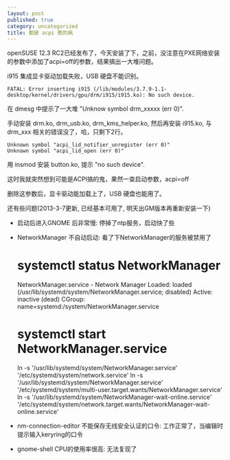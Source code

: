 ```yaml
---
layout: post
published: true
category: uncategorized
title: 都是 acpi 惹的祸
---
```

openSUSE 12.3 RC2已经发布了，今天安装了下，之前，没注意在PXE网络安装的参数中添加了acpi=off的参数，结果搞出一大堆问题。

i915 集成显卡驱动加载失败，USB 硬盘不能识别。

	FATAL: Error inserting i915 (/lib/modules/3.7.9-1.1-desktop/kernel/drivers/gpu/drm/i915/i915.ko): No such device.

在 dmesg 中提示了一大堆 "Unknow symbol drm_xxxxx (err 0)".

手动安装 drm.ko, drm_usb.ko, drm_kms_helper.ko, 然后再安装 i915.ko, 与drm_xxx 相关的错误没了，哈，只剩下2行。


	Unknown symbol "acpi_lid_notifier_unregister (err 0)"
	Unknown symbol "acpi_lid_open (err 0)"

用 insmod 安装 button.ko, 提示 "no such device".

这时我就突然想到可能是ACPI搞的鬼，果然一查启动参数，acpi=off

删除这参数后，显卡驱动能加载上了，USB 硬盘也能用了。

还有些问题(2013-3-7更新, 已经基本可用了, 明天出GM版本再重新安装一下)

* 启动后进入GNOME 后非常慢: 停掉了ntp服务，启动快了些
* NetworkManager 不自动启动: 看了下NetworkManager的服务被禁用了

	# systemctl status NetworkManager

	NetworkManager.service - Network Manager
	  Loaded: loaded (/usr/lib/systemd/system/NetworkManager.service; disabled)
	  Active: inactive (dead)
	  CGroup: name=systemd:/system/NetworkManager.service

	# systemctl start NetworkManager.service

	ln -s '/usr/lib/systemd/system/NetworkManager.service' '/etc/systemd/system/network.service'
	ln -s '/usr/lib/systemd/system/NetworkManager.service' '/etc/systemd/system/multi-user.target.wants/NetworkManager.service'
	ln -s '/usr/lib/systemd/system/NetworkManager-wait-online.service' '/etc/systemd/system/network.target.wants/NetworkManager-wait-online.service'

* nm-connection-editor 不能保存无线安全认证的口令: 工作正常了，当编辑时提示输入keryring的口令
* gnome-shell CPU的使用率很高: 无法复现了
